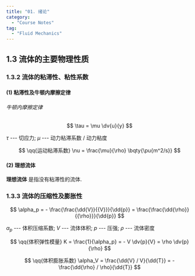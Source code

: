 ```yaml
---
title: "01. 绪论"
category:
  - "Course Notes"
tag:
  - "Fluid Mechanics"
---
```


## 1.3 流体的主要物理性质

### 1.3.2 流体的粘滞性、粘性系数

#### (1) 粘滞性及牛顿内摩擦定律

###### 牛顿内摩擦定律

$$
\tau = \mu \dv{u}{y}
$$

$\tau$ --- 切应力; $\mu$ --- 动力粘滞系数 / 动力粘度

$$
\qq{运动粘滞系数} \nu = \frac{\mu}{\rho} \bqty{\pu{m^2/s}}
$$

#### (2) 理想流体

**理想流体** 是指没有粘滞性的流体.

### 1.3.3 流体的压缩性及膨胀性

$$
\alpha_p = - \frac{\frac{\dd{V}}{{V}}}{\dd{p}} = \frac{\frac{\dd{\rho}}{{\rho}}}{\dd{p}}
$$

$\alpha_p$ --- 体积压缩系数; $V$ --- 流体体积; $p$ --- 压强; $\rho$ --- 流体密度

$$
\qq{体积弹性模量} K = \frac{1}{\alpha_p} = - V \dv{p}{V} = \rho \dv{p}{\rho}
$$

$$
\qq{体积膨胀系数} \alpha_V = \frac{\dd{V} / V}{\dd{T}} = - \frac{\dd{\rho} / \rho}{\dd{T}}
$$
